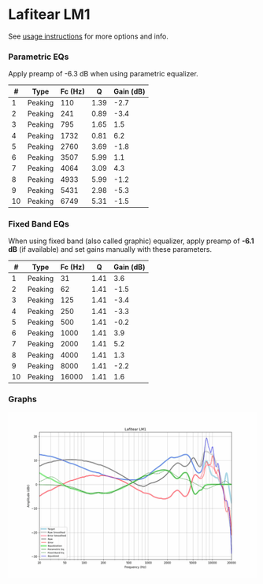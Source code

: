 # Lafitear LM1
See [usage instructions](https://github.com/jaakkopasanen/AutoEq#usage) for more options and info.

### Parametric EQs
Apply preamp of -6.3 dB when using parametric equalizer.

|   # | Type    |   Fc (Hz) |    Q |   Gain (dB) |
|-----|---------|-----------|------|-------------|
|   1 | Peaking |       110 | 1.39 |        -2.7 |
|   2 | Peaking |       241 | 0.89 |        -3.4 |
|   3 | Peaking |       795 | 1.65 |         1.5 |
|   4 | Peaking |      1732 | 0.81 |         6.2 |
|   5 | Peaking |      2760 | 3.69 |        -1.8 |
|   6 | Peaking |      3507 | 5.99 |         1.1 |
|   7 | Peaking |      4064 | 3.09 |         4.3 |
|   8 | Peaking |      4933 | 5.99 |        -1.2 |
|   9 | Peaking |      5431 | 2.98 |        -5.3 |
|  10 | Peaking |      6749 | 5.31 |        -1.5 |

### Fixed Band EQs
When using fixed band (also called graphic) equalizer, apply preamp of **-6.1 dB** (if available) and set gains manually with these parameters.

|   # | Type    |   Fc (Hz) |    Q |   Gain (dB) |
|-----|---------|-----------|------|-------------|
|   1 | Peaking |        31 | 1.41 |         3.6 |
|   2 | Peaking |        62 | 1.41 |        -1.5 |
|   3 | Peaking |       125 | 1.41 |        -3.4 |
|   4 | Peaking |       250 | 1.41 |        -3.3 |
|   5 | Peaking |       500 | 1.41 |        -0.2 |
|   6 | Peaking |      1000 | 1.41 |         3.9 |
|   7 | Peaking |      2000 | 1.41 |         5.2 |
|   8 | Peaking |      4000 | 1.41 |         1.3 |
|   9 | Peaking |      8000 | 1.41 |        -2.2 |
|  10 | Peaking |     16000 | 1.41 |         1.6 |

### Graphs
![](./Lafitear%20LM1.png)
